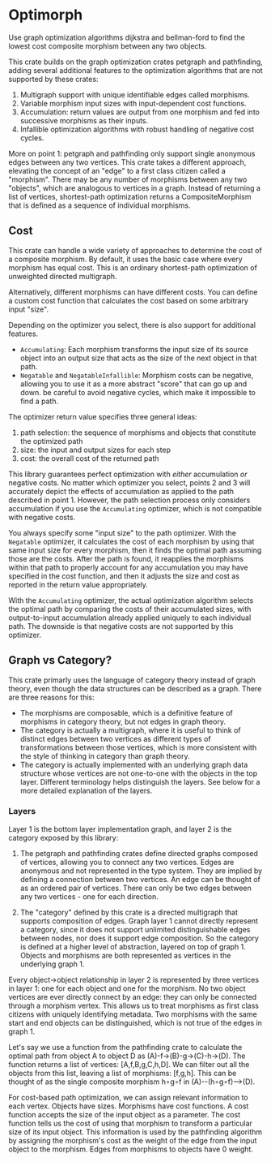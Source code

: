 # Optimorph

Use graph optimization algorithms dijkstra and bellman-ford to find the lowest cost composite morphism between any two objects.

This crate builds on the graph optimization crates petgraph and pathfinding, adding several additional features to the optimization algorithms that are not supported by these crates:
1. Multigraph support with unique identifiable edges called morphisms.
2. Variable morphism input sizes with input-dependent cost functions.
3. Accumulation: return values are output from one morphism and fed into successive morphisms as their inputs.
4. Infallible optimization algorithms with robust handling of negative cost cycles.

More on point 1: petgraph and pathfinding only support single anonymous edges between any two vertices. This crate takes a different approach, elevating the concept of an "edge" to a first class citizen called a "morphism". There may be any number of morphisms between any two "objects", which are analogous to vertices in a graph. Instead of returning a list of vertices, shortest-path optimization returns a CompositeMorphism that is defined as a sequence of individual morphisms.

## Cost

This crate can handle a wide variety of approaches to determine the cost of a composite morphism. By default, it uses the basic case where every morphism has equal cost. This is an ordinary shortest-path optimization of unweighted directed multigraph.

Alternatively, different morphisms can have different costs. You can define a custom cost function that calculates the cost based on some arbitrary input "size".

Depending on the optimizer you select, there is also support for additional features.
- `Accumulating`: Each morphism transforms the input size of its source object into an output size that acts as the size of the next object in that path.
- `Negatable` and `NegatableInfallible`: Morphism costs can be negative, allowing you to use it as a more abstract "score" that can go up and down. be careful to avoid negative cycles, which make it impossible to find a path.

The optimizer return value specifies three general ideas:
1. path selection: the sequence of morphisms and objects that constitute the optimized path
2. size: the input and output sizes for each step
3. cost: the overall cost of the returned path

This library guarantees perfect optimization with *either* accumulation *or* negative costs. No matter which optimizer you select, points 2 and 3 will accurately depict the effects of accumulation as applied to the path described in point 1. However, the path selection process only considers accumulation if you use the `Accumulating` optimizer, which is not compatible with negative costs.

You always specify some "input size" to the path optimizer. With the `Negatable` optimizer, it calculates the cost of each morphism by using that same input size for every morphism, then it finds the optimal path assuming those are the costs. After the path is found, it reapplies the morphisms within that path to properly account for any accumulation you may have specified in the cost function, and then it adjusts the size and cost as reported in the return value appropriately.

With the `Accumulating` optimizer, the actual optimization algorithm selects the optimal path by comparing the costs of their accumulated sizes, with output-to-input accumulation already applied uniquely to each individual path. The downside is that negative costs are not supported by this optimizer.


## Graph vs Category?

This crate primarly uses the language of category theory instead of graph theory, even though the data structures can be described as a graph. There are three reasons for this:
- The morphisms are composable, which is a definitive feature of morphisms in category theory, but not edges in graph theory.
- The category is actually a multigraph, where it is useful to think of distinct edges between two vertices as different types of transformations between those vertices, which is more consistent with the style of thinking in category than graph theory.
- The category is actually implemented with an underlying graph data structure whose vertices are not one-to-one with the objects in the top layer. Different terminology helps distinguish the layers. See below for a more detailed explanation of the layers.

### Layers

Layer 1 is the bottom layer implementation graph, and layer 2 is the category exposed by this library:

1. The petgraph and pathfinding crates define directed graphs composed of vertices, allowing you to connect any two vertices. Edges are anonymous and not represented in the type system. They are implied by defining a connection between two vertices. An edge can be thought of as an ordered pair of vertices. There can only be two edges between any two vertices - one for each direction.

2. The "category" defined by this crate is a directed multigraph that supports composition of edges. Graph layer 1 cannot directly represent a category, since it does not support unlimited distinguishable edges between nodes, nor does it support edge composition. So the category is defined at a higher level of abstraction, layered on top of graph 1. Objects and morphisms are both represented as vertices in the underlying graph 1.

Every object->object relationship in layer 2 is represented by three vertices in layer 1: one for each object and one for the morphism. No two object vertices are ever directly connect by an edge: they can only be connected through a morphism vertex. This allows us to treat morphisms as first class citizens with uniquely identifying metadata. Two morphisms with the same start and end objects can be distinguished, which is not true of the edges in graph 1.

Let's say we use a function from the pathfinding crate to calculate the optimal path from object A to object D as (A)-f->(B)-g->(C)-h->(D). The function returns a list of vertices: [A,f,B,g,C,h,D]. We can filter out all the objects from this list, leaving a list of morphisms: [f,g,h]. This can be thought of as the single composite morphism h∘g∘f in (A)--(h∘g∘f)-->(D).

For cost-based path optimization, we can assign relevant information to each vertex. Objects have sizes. Morphisms have cost functions. A cost function accepts the size of the input object as a parameter. The cost function tells us the cost of using that morphism to transform a particular size of its input object. This information is used by the pathfinding algorithm by assigning the morphism's cost as the weight of the edge from the input object to the morphism. Edges from morphisms to objects have 0 weight.
